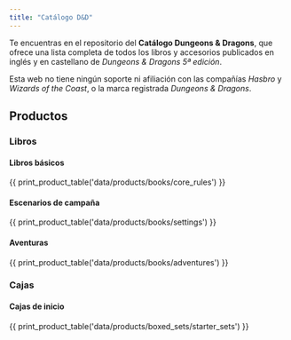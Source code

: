 ```yaml
---
title: "Catálogo D&D"
---
```

Te encuentras en el repositorio del **Catálogo Dungeons & Dragons**, que ofrece una lista completa de todos los libros y accesorios publicados en inglés y en castellano de *Dungeons & Dragons 5ª edición*.

Esta web no tiene ningún soporte ni afiliación con las compañías *Hasbro* y *Wizards of the Coast*, o la marca registrada *Dungeons & Dragons*.

## Productos
### Libros
#### Libros básicos
{{ print_product_table('data/products/books/core_rules') }}

#### Escenarios de campaña
{{ print_product_table('data/products/books/settings') }}

#### Aventuras
{{ print_product_table('data/products/books/adventures') }}

### Cajas
#### Cajas de inicio
{{ print_product_table('data/products/boxed_sets/starter_sets') }}

